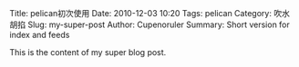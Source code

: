 Title: pelican初次使用
Date: 2010-12-03 10:20
Tags: pelican
Category: 吹水胡掐
Slug: my-super-post
Author: Cupenoruler
Summary: Short version for index and feeds

This is the content of my super blog post.
